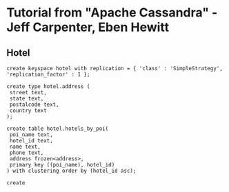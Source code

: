 # Tutorial from "Apache Cassandra" - Jeff Carpenter, Eben Hewitt

## Hotel

```
create keyspace hotel with replication = { 'class' : 'SimpleStrategy', 'replication_factor' : 1 };

create type hotel.address (
 street text,
 state text,
 postalcode text,
 country text
);

create table hotel.hotels_by_poi(
 poi_name text,
 hotel_id text,
 name text,
 phone text,
 address frozen<address>,
 primary key ((poi_name), hotel_id)
) with clustering order by (hotel_id asc);

create 
```

